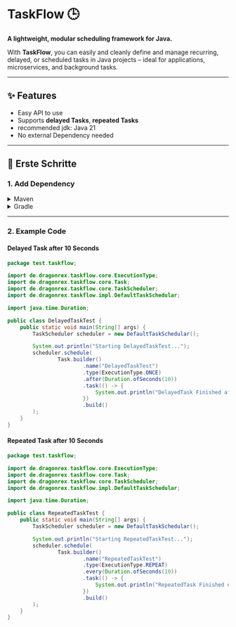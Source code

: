 ﻿# TaskFlow 🕒
**A lightweight, modular scheduling framework for Java.**

With **TaskFlow**, you can easily and cleanly define and 
manage recurring, delayed, or scheduled tasks in Java projects – ideal 
for applications, microservices, and background tasks.

---

## ✨ Features

- Easy API to use
- Supports **delayed Tasks**, **repeated Tasks**
- recommended jdk: Java 21
- No external Dependency needed

---

## 🚀 Erste Schritte

### 1. Add Dependency

<details>
<summary>Maven</summary>

```xml
<dependencies>
    <!-- Placeholder
    <dependency>
        <groupId>io.taskflow</groupId>
        <artifactId>taskflow-core</artifactId>
        <version>1.0.0</version>
    </dependency>
    -->
</dependencies>
```
</details>

<details> 
<summary>Gradle</summary>

```Kotlin
dependencies {
    // Placeholder
    //implementation("io.taskflow:taskflow-core:1.0.0")
}
```
</details>

---

### 2. Example Code
#### Delayed Task after 10 Seconds

```java
package test.taskflow;

import de.dragonrex.taskflow.core.ExecutionType;
import de.dragonrex.taskflow.core.Task;
import de.dragonrex.taskflow.core.TaskScheduler;
import de.dragonrex.taskflow.impl.DefaultTaskSchedular;

import java.time.Duration;

public class DelayedTaskTest {
    public static void main(String[] args) {
        TaskScheduler scheduler = new DefaultTaskSchedular();

        System.out.println("Starting DelayedTaskTest...");
        scheduler.schedule(
                Task.builder()
                        .name("DelayedTaskTest")
                        .type(ExecutionType.ONCE)
                        .after(Duration.ofSeconds(10))
                        .task(() -> {
                            System.out.println("DelayedTask Finished after 10s!");
                        })
                        .build()
        );
    }
}
```

#### Repeated Task after 10 Seconds

```java
package test.taskflow;

import de.dragonrex.taskflow.core.ExecutionType;
import de.dragonrex.taskflow.core.Task;
import de.dragonrex.taskflow.core.TaskScheduler;
import de.dragonrex.taskflow.impl.DefaultTaskSchedular;

import java.time.Duration;

public class RepeatedTaskTest {
    public static void main(String[] args) {
        TaskScheduler scheduler = new DefaultTaskSchedular();

        System.out.println("Starting RepeatedTaskTest...");
        scheduler.schedule(
                Task.builder()
                        .name("RepeatedTaskTest")
                        .type(ExecutionType.REPEAT)
                        .every(Duration.ofSeconds(10))
                        .task(() -> {
                            System.out.println("RepeatedTask Finished every 10s!");
                        })
                        .build()
        );
    }
}
```
